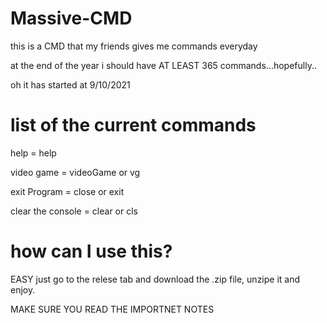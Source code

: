 # Massive-CMD
this is a CMD that my friends gives me commands everyday

at the end of the year i should have AT LEAST 365 commands...hopefully..

oh it has started at 9/10/2021

# list of the current commands

help = help

video game = videoGame or vg

exit Program = close or exit

clear the console = clear or cls

# how can I use this?

EASY just go to the relese tab and download the .zip file, unzipe it and enjoy. 

MAKE SURE YOU READ THE IMPORTNET NOTES
